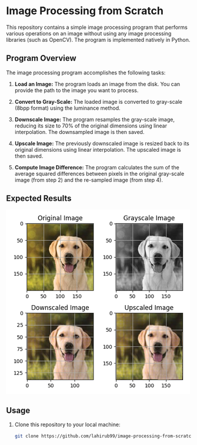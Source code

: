 # Image Processing from Scratch

This repository contains a simple image processing program that performs various operations on an image without using any image processing libraries (such as OpenCV). The program is implemented natively in Python.

## Program Overview

The image processing program accomplishes the following tasks:

1. **Load an Image:** The program loads an image from the disk. You can provide the path to the image you want to process.

2. **Convert to Gray-Scale:** The loaded image is converted to gray-scale (8bpp format) using the luminance method.

3. **Downscale Image:** The program resamples the gray-scale image, reducing its size to 70% of the original dimensions using linear interpolation. The downsampled image is then saved.

4. **Upscale Image:** The previously downscaled image is resized back to its original dimensions using linear interpolation. The upscaled image is then saved.

5. **Compute Image Difference:** The program calculates the sum of the average squared differences between pixels in the original gray-scale image (from step 2) and the re-sampled image (from step 4).

## Expected Results
![Outputs](Figure_1.png)

## Usage

1. Clone this repository to your local machine:

   ```bash
   git clone https://github.com/lahirub99/image-processing-from-scratch.git
